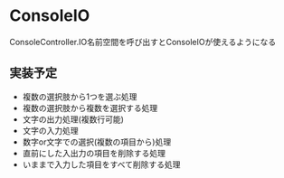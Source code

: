 # ConsoleIO
ConsoleController.IO名前空間を呼び出すとConsoleIOが使えるようになる

## 実装予定
- 複数の選択肢から1つを選ぶ処理
- 複数の選択肢から複数を選択する処理
- 文字の出力処理(複数行可能)
- 文字の入力処理
- 数字or文字での選択(複数の項目から)処理
- 直前にした入出力の項目を削除する処理
- いままで入力した項目をすべて削除する処理
